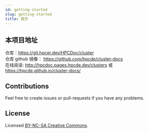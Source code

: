 ```yaml
---
id: getting-started
slug: getting-started
title: 首页
---
```


## 本项目地址
仓库：https://git.hpcer.dev/HPCDoc/cluster  
仓库 github 镜像： https://github.com/hpcde/cluster-docs  
在线阅读: http://hpcdoc.pages.hpcde.dev/clusters 或 https://hpcde.github.io/cluster-docs/

## Contributions
Feel free to create issues or pull-requests if you have any problems.

## License
Licensed [BY-NC-SA Creative Commons](http://creativecommons.org/licenses/by-nc-sa/4.0/).
